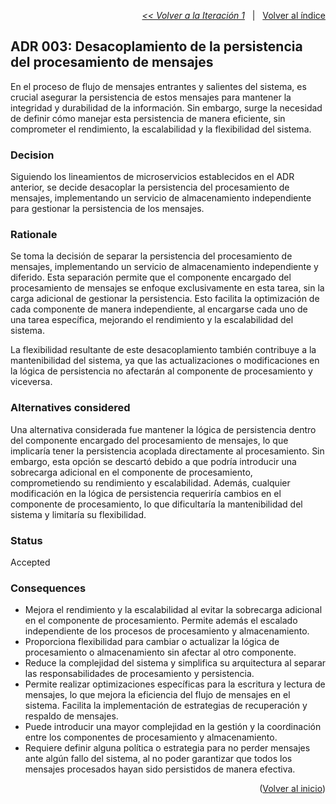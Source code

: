 <a name="top"></a>

<p align="right">
  <a href="https://github.com/ramaaorella/final_disenio/blob/main/add-process/design-iterations/iteration-1.md"><i><< Volver a la Iteración 1</i></a>
  &nbsp;&nbsp;|&nbsp;&nbsp;
  <a href="https://github.com/ramaaorella/final_disenio#proceso-add-e-iteraciones"> Volver al índice</a> 
</p>

## ADR 003: Desacoplamiento de la persistencia del procesamiento de mensajes

En el proceso de flujo de mensajes entrantes y salientes del sistema, es crucial asegurar la persistencia de estos mensajes para mantener la integridad y durabilidad de la información. Sin embargo, surge la necesidad de definir cómo manejar esta persistencia de manera eficiente, sin comprometer el rendimiento, la escalabilidad y la flexibilidad del sistema.

### Decision

Siguiendo los lineamientos de microservicios establecidos en el ADR anterior, se decide desacoplar la persistencia del procesamiento de mensajes, implementando un servicio de almacenamiento independiente para gestionar la persistencia de los mensajes.

### Rationale

Se toma la decisión de separar la persistencia del procesamiento de mensajes, implementando un servicio de almacenamiento independiente y diferido. Esta separación permite que el componente encargado del procesamiento de mensajes se enfoque exclusivamente en esta tarea, sin la carga adicional de gestionar la persistencia. Esto facilita la optimización de cada componente de manera independiente, al encargarse cada uno de una tarea específica, mejorando el rendimiento y la escalabilidad del sistema.

La flexibilidad resultante de este desacoplamiento también contribuye a la mantenibilidad del sistema, ya que las actualizaciones o modificaciones en la lógica de persistencia no afectarán al componente de procesamiento y viceversa.

### Alternatives considered

Una alternativa considerada fue mantener la lógica de persistencia dentro del componente encargado del procesamiento de mensajes, lo que implicaría tener la persistencia acoplada directamente al procesamiento. Sin embargo, esta opción se descartó debido a que podría introducir una sobrecarga adicional en el componente de procesamiento, comprometiendo su rendimiento y escalabilidad. Además, cualquier modificación en la lógica de persistencia requeriría cambios en el componente de procesamiento, lo que dificultaría la mantenibilidad del sistema y limitaría su flexibilidad.

### Status

Accepted

### Consequences

- Mejora el rendimiento y la escalabilidad al evitar la sobrecarga adicional en el componente de procesamiento. Permite además el escalado independiente de los procesos de procesamiento y almacenamiento.
- Proporciona flexibilidad para cambiar o actualizar la lógica de procesamiento o almacenamiento sin afectar al otro componente.
- Reduce la complejidad del sistema y simplifica su arquitectura al separar las responsabilidades de procesamiento y persistencia.
- Permite realizar optimizaciones específicas para la escritura y lectura de mensajes, lo que mejora la eficiencia del flujo de mensajes en el sistema. Facilita la implementación de estrategias de recuperación y respaldo de mensajes.
- Puede introducir una mayor complejidad en la gestión y la coordinación entre los componentes de procesamiento y almacenamiento.
- Requiere definir alguna política o estrategia para no perder mensajes ante algún fallo del sistema, al no poder garantizar que todos los mensajes procesados hayan sido persistidos de manera efectiva.

<p align="right">(<a href="#top">Volver al inicio</a>)</p>
